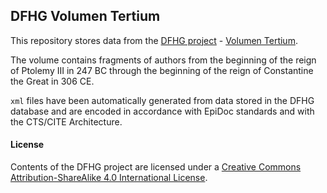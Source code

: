 ## DFHG Volumen Tertium

This repository stores data from the [DFHG project](http://www.dfhg-project.org/) - [Volumen Tertium](http://www.dfhg-project.org/DFHG/index.php?volume=Volumen%20tertium).

The volume contains fragments of authors from the beginning of the reign of Ptolemy III in 247 BC through the beginning of the reign of Constantine the Great in 306 CE.

`xml` files have been automatically generated from data stored in the DFHG database and are encoded in accordance with EpiDoc standards and with the CTS/CITE Architecture.

#### License
Contents of the DFHG project are licensed under a [Creative Commons Attribution-ShareAlike 4.0 International License](https://creativecommons.org/licenses/by-sa/4.0/).
